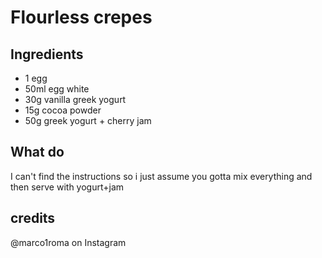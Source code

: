 # Flourless crepes

## Ingredients
- 1 egg
- 50ml egg white
- 30g vanilla greek yogurt
- 15g cocoa powder
- 50g greek yogurt + cherry jam

## What do
I can't find the instructions so i just assume you gotta mix everything and then serve with yogurt+jam

## credits
@marco1roma on Instagram
